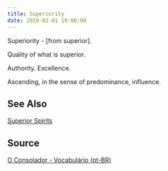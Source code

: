```yaml
---
title: Superiority
date: 2019-02-01 19:00:00
---
```


Superiority - [from superior]. 

Quality of what is superior. 

Authority. Excellence. 

Ascending, in the sense of predominance, influence.

## See Also
[Superior Spirits](../superior-spirt)

## Source
[O Consolador - Vocabulário (pt-BR)](http://www.oconsolador.com.br/linkfixo/vocabulario/principal.html)
